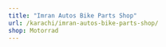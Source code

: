 ```yaml
---
title: "Imran Autos Bike Parts Shop"
url: /karachi/imran-autos-bike-parts-shop/
shop: Motorrad
---
```

